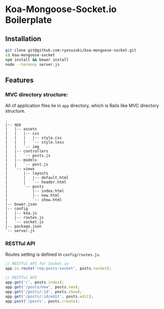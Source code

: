 # Koa-Mongoose-Socket.io Boilerplate

## Installation 

```sh
git clone git@github.com:ryosuzuki/koa-mongoose-socket.git
cd koa-mongoose-socket
npm install && bower install 
node --harmony server.js
```

## Features

### MVC directory structure:

All of application files lie in `app` directory, which is Rails like MVC directory structure.

```
.
|-- app
|   |-- assets
|   |   |-- css
|   |   |   |-- style.css
|   |   |   `-- style.less
|   |   `-- img
|   |-- controllers
|   |   `-- posts.js
|   |-- models
|   |   `-- post.js
|   `-- views
|       |-- layouts
|       |   |-- default.html
|       |   `-- header.html
|       `-- posts
|           |-- index.html
|           |-- new.html
|           `-- show.html
|-- bower.json
|-- config
|   |-- koa.js
|   |-- routes.js
|   `-- socket.js
|-- package.json
`-- server.js
```

### RESTful API 

Routes setting is defined in `config/routes.js`.

```js
// RESTful API for Socket.io
app.io.route('req:posts:socket', posts.socket);

// RESTful API
app.get('/', posts.index);
app.get('/posts/new', posts.new);
app.get('/posts/:id', posts.show);
app.get('/posts/:id/edit', posts.edit);
app.post('/posts', posts.create);
```





